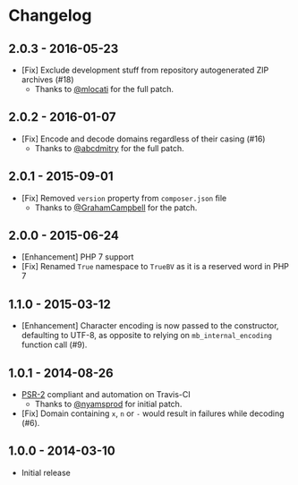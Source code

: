 # Changelog

## 2.0.3 - 2016-05-23

- [Fix] Exclude development stuff from repository autogenerated ZIP archives (#18)
  - Thanks to [@mlocati](https://github.com/mlocati) for the full patch.

## 2.0.2 - 2016-01-07

- [Fix] Encode and decode domains regardless of their casing (#16)
  - Thanks to [@abcdmitry](https://github.com/abcdmitry) for the full patch.


## 2.0.1 - 2015-09-01

- [Fix] Removed `version` property from `composer.json` file
  - Thanks to [@GrahamCampbell](https://github.com/GrahamCampbell) for the patch.


## 2.0.0 - 2015-06-24

- [Enhancement] PHP 7 support
- [Fix] Renamed `True` namespace to `TrueBV` as it is a reserved word in PHP 7


## 1.1.0 - 2015-03-12

- [Enhancement] Character encoding is now passed to the constructor, defaulting to UTF-8, as opposite to relying on `mb_internal_encoding` function call (#9).


## 1.0.1 - 2014-08-26

- [PSR-2](https://github.com/php-fig/fig-standards/blob/master/accepted/PSR-2-coding-style-guide.md) compliant and automation on Travis-CI
  - Thanks to [@nyamsprod](https://github.com/nyamsprod) for initial patch.
- [Fix] Domain containing `x`, `n` or `-` would result in failures while decoding (#6).


## 1.0.0 - 2014-03-10

- Initial release
